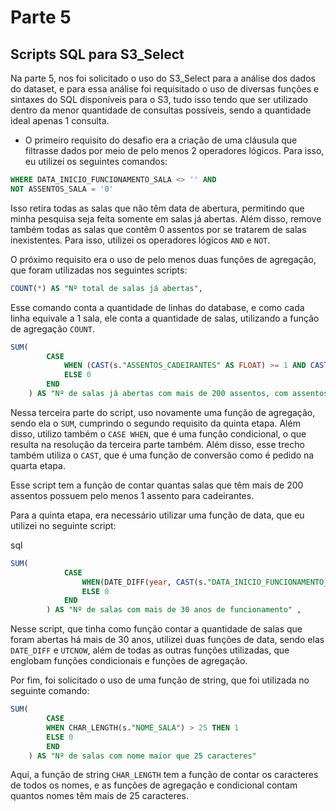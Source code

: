 # Parte 5

## Scripts SQL para S3_Select

Na parte 5, nos foi solicitado o uso do S3_Select para a análise dos dados do dataset, e para essa análise foi requisitado o uso de diversas funções e sintaxes do SQL disponíveis para o S3, tudo isso tendo que ser utilizado dentro da menor quantidade de consultas possíveis, sendo a quantidade ideal apenas 1 consulta.

- O primeiro requisito do desafio era a criação de uma cláusula que filtrasse dados por meio de pelo menos 2 operadores lógicos. Para isso, eu utilizei os seguintes comandos:

```sql
WHERE DATA_INICIO_FUNCIONAMENTO_SALA <> '' AND 
NOT ASSENTOS_SALA = '0'
```

Isso retira todas as salas que não têm data de abertura, permitindo que minha pesquisa seja feita somente em salas já abertas. Além disso, remove também todas as salas que contêm 0 assentos por se tratarem de salas inexistentes. Para isso, utilizei os operadores lógicos `AND` e `NOT`.

O próximo requisito era o uso de pelo menos duas funções de agregação, que foram utilizadas nos seguintes scripts:


```sql
COUNT(*) AS "Nº total de salas já abertas",
```
Esse comando conta a quantidade de linhas do database, e como cada linha equivale a 1 sala, ele conta a quantidade de salas, utilizando a função de agregação `COUNT`.

```sql
SUM(
        CASE 
            WHEN (CAST(s."ASSENTOS_CADEIRANTES" AS FLOAT) >= 1 AND CAST(s."ASSENTOS_SALA" AS FLOAT) > 200) THEN 1 
            ELSE 0 
        END
    ) AS "Nº de salas já abertas com mais de 200 assentos, com assentos para cadeirantes",
```
Nessa terceira parte do script, uso novamente uma função de agregação, sendo ela o `SUM`, cumprindo o segundo requisito da quinta etapa. Além disso, utilizo também o `CASE WHEN`, que é uma função condicional, o que resulta na resolução da terceira parte também. Além disso, esse trecho também utiliza o `CAST`, que é uma função de conversão como é pedido na quarta etapa.

Esse script tem a função de contar quantas salas que têm mais de 200 assentos possuem pelo menos 1 assento para cadeirantes.

Para a quinta etapa, era necessário utilizar uma função de data, que eu utilizei no seguinte script:

sql


```sql
SUM(
            CASE 
                WHEN(DATE_DIFF(year, CAST(s."DATA_INICIO_FUNCIONAMENTO_SALA" AS TIMESTAMP), UTCNOW()) > 31) THEN 1 
                ELSE 0 
            END
        ) AS "Nº de salas com mais de 30 anos de funcionamento" ,
```

Nesse script, que tinha como função contar a quantidade de salas que foram abertas há mais de 30 anos, utilizei duas funções de data, sendo elas `DATE_DIFF` e `UTCNOW`, além de todas as outras funções utilizadas, que englobam funções condicionais e funções de agregação.

Por fim, foi solicitado o uso de uma função de string, que foi utilizada no seguinte comando:
```sql
SUM(
        CASE
        WHEN CHAR_LENGTH(s."NOME_SALA") > 25 THEN 1
        ELSE 0
        END
    ) AS "Nº de salas com nome maior que 25 caracteres"
```

Aqui, a função de string `CHAR_LENGTH` tem a função de contar os caracteres de todos os nomes, e as funções de agregação e condicional contam quantos nomes têm mais de 25 caracteres.